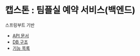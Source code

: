 캡스톤 : 팀플실 예약 서비스(백엔드)
===
스프링부트 기반
- [API 문서](https://whimsical-dugout-2c6.notion.site/API-4747f3da56dd448b8488d4948bcdf7ac)
- [DB 구조](https://whimsical-dugout-2c6.notion.site/DB-9237c01b7b7f4424b74db5c4c440f281)
- [기능 목록](https://whimsical-dugout-2c6.notion.site/82941877021e4ea6b930a755309cfe74)

